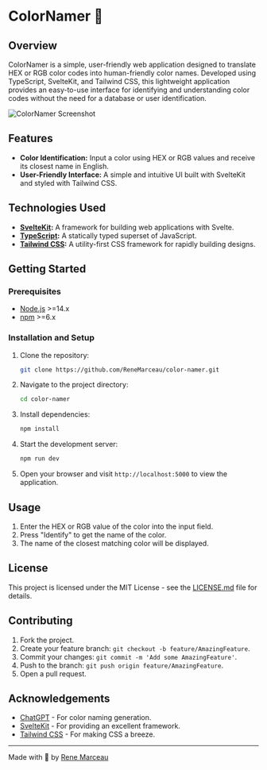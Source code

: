 # ColorNamer 🎨

## Overview

ColorNamer is a simple, user-friendly web application designed to translate HEX or RGB color codes into human-friendly color names. Developed using TypeScript, SvelteKit, and Tailwind CSS, this lightweight application provides an easy-to-use interface for identifying and understanding color codes without the need for a database or user identification.

![ColorNamer Screenshot](./screenshot.png)

## Features

- **Color Identification:** Input a color using HEX or RGB values and receive its closest name in English.
- **User-Friendly Interface:** A simple and intuitive UI built with SvelteKit and styled with Tailwind CSS.

## Technologies Used

- **[SvelteKit](https://kit.svelte.dev/):** A framework for building web applications with Svelte.
- **[TypeScript](https://www.typescriptlang.org/):** A statically typed superset of JavaScript.
- **[Tailwind CSS](https://tailwindcss.com/):** A utility-first CSS framework for rapidly building designs.

## Getting Started

### Prerequisites

- [Node.js](https://nodejs.org/en/) >=14.x
- [npm](https://www.npmjs.com/) >=6.x

### Installation and Setup

1. Clone the repository:
   ```sh
   git clone https://github.com/ReneMarceau/color-namer.git
   ```

2. Navigate to the project directory:
   ```sh
   cd color-namer
   ```

3. Install dependencies:
   ```sh
   npm install
   ```

4. Start the development server:
   ```sh
   npm run dev
   ```

5. Open your browser and visit `http://localhost:5000` to view the application.

## Usage

1. Enter the HEX or RGB value of the color into the input field.
2. Press "Identify" to get the name of the color.
3. The name of the closest matching color will be displayed.

## License

This project is licensed under the MIT License - see the [LICENSE.md](LICENSE.md) file for details.

## Contributing

1. Fork the project.
2. Create your feature branch: `git checkout -b feature/AmazingFeature`.
3. Commit your changes: `git commit -m 'Add some AmazingFeature'`.
4. Push to the branch: `git push origin feature/AmazingFeature`.
5. Open a pull request.

## Acknowledgements

- [ChatGPT](https://openai.com/blog/chatgpt) - For color naming generation.
- [SvelteKit](https://kit.svelte.dev/) - For providing an excellent framework.
- [Tailwind CSS](https://tailwindcss.com/) - For making CSS a breeze.

---

Made with 💜 by [Rene Marceau](https://your-portfolio.com)